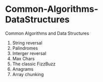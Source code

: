 # Common-Algorithms-DataStructures
Common Algorithms and Data Structures

1. String reversal
2. Palindromes
3. Interger reversal
4. Max Chars
5. The classic FizzBuzz
6. Anagrams
7. Array chunking
